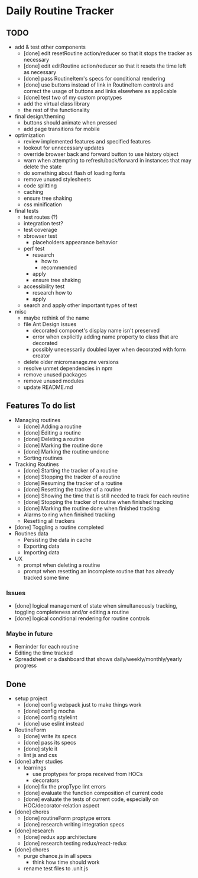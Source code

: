 Daily Routine Tracker
========================================

TODO
----------------------------------------

- add & test other components
  - [done] edit resetRoutine action/reducer so that it stops the tracker as necessary
  - [done] edit editRoutine action/reducer so that it resets the time left as necessary
  - [done] pass RoutineItem\'s specs for conditional rendering
  - [done] use buttons instead of link in RoutineItem controls and correct the usage of buttons and links elsewhere as applicable
  - [done] test two of my custom proptypes
  - add the virtual class library
  - the rest of the functionality
- final design/theming
  - buttons should animate when pressed
  - add page transitions for mobile
- optimization
  - review implemented features and specified features
  - lookout for unnecessary updates
  - override browser back and forward button to use history object
  - warn when attempting to refresh/back/forward in instances that may delete the state
  - do something about flash of loading fonts
  - remove unused stylesheets
  - code splitting
  - caching
  - ensure tree shaking
  - css minification
- final tests
  - test routes (?)
  - integration test?
  - test coverage
  - xbrowser test
    - placeholders appearance behavior
  - perf test
    - research
      - how to
      - recommended
    - apply
    - ensure tree shaking
  - accessibility test
    - research how to
    - apply
  - search and apply other important types of test
- misc
  - maybe rethink of the name
  - file Ant Design issues
    - decorated componet's display name isn't preserved
    - error when explicitly adding name property to class that are decorated
    - possibly unecessarily doubled layer when decorated with form creator
  - delete older micromanage.me versions
  - resolve unmet dependencies in npm
  - remove unused packages
  - remove unused modules
  - update README.md


Features To do list
----------------------------------------

- Managing routines
  - [done] Adding a routine
  - [done] Editing a routine
  - [done] Deleting a routine
  - [done] Marking the routine done
  - [done] Marking the routine undone
  - Sorting routines
- Tracking Routines
  - [done] Starting the tracker of a routine
  - [done] Stopping the tracker of a routine
  - [done] Resuming the tracker of a routine
  - [done] Resetting the tracker of a routine
  - [done] Showing the time that is still needed to track for each routine
  - [done] Stopping the tracker of routine when finished tracking
  - [done] Marking the routine done when finished tracking
  - Alarms to ring when finished tracking
  - Resetting all trackers
- [done] Toggling a routine completed
- Routines data
  - Persisting the data in cache
  - Exporting data
  - Importing data
- UX
  - prompt when deleting a routine
  - prompt when resetting an incomplete routine that has already tracked some time

### Issues

- [done] logical management of state when simultaneously tracking, toggling completeness and/or editing a routine
- [done] logical conditional rendering for routine controls

### Maybe in future

- Reminder for each routine
- Editing the time tracked
- Spreadsheet or a dashboard that shows daily/weekly/monthly/yearly progress

Done
----------------------------------------

- setup project
  - [done] config webpack just to make things work
  - [done] config mocha
  - [done] config stylelint
  - [done] use eslint instead
- RoutineForm
  - [done] write its specs
  - [done] pass its specs
  - [done] style it
  - lint js and css
- [done] after studies
  - learnings
    - use proptypes for props received from HOCs
    - decorators
  - [done] fix the propType lint errors
  - [done] evaluate the function composition of current code
  - [done] evaluate the tests of current code, especially on HOC/decorator-relation aspect
- [done] chores
  - [done] routineForm proptype errors
  - [done] research writing integration specs
- [done] research
  - [done] redux app architecture
  - [done] research testing redux/react-redux
- [done] chores
  - purge chance.js in all specs
    - think how time should work
  - rename test files to .unit.js

